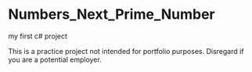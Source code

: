 # Numbers_Next_Prime_Number
my first c# project

This is a practice project not intended for portfolio purposes. Disregard if you are a potential employer.
